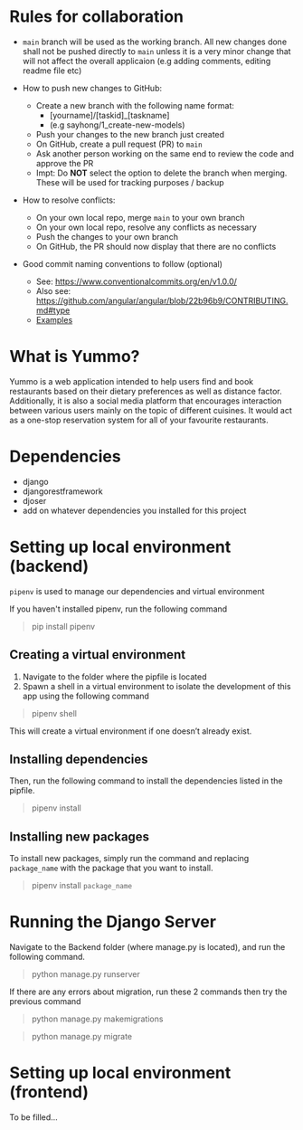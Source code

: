 # Rules for collaboration
- `main` branch will be used as the working branch. All new changes done shall not be pushed directly to `main` unless it is a very minor change that will not affect the overall applicaion (e.g adding comments, editing readme file etc)

- How to push new changes to GitHub:
  - Create a new branch with the following name format: 
     - [yourname]/[taskid]_[taskname] 
     - (e.g sayhong/1_create-new-models)
  - Push your changes to the new branch just created
  - On GitHub, create a pull request (PR) to `main`
  - Ask another person working on the same end to review the code and approve the PR
  - Impt: Do **NOT** select the option to delete the branch when merging. These will be used for tracking purposes / backup
  
- How to resolve conflicts: 
  - On your own local repo, merge `main` to your own branch
  - On your own local repo, resolve any conflicts as necessary 
  - Push the changes to your own branch
  - On GitHub, the PR should now display that there are no conflicts
  
- Good commit naming conventions to follow (optional)
  - See: https://www.conventionalcommits.org/en/v1.0.0/
  - Also see: https://github.com/angular/angular/blob/22b96b9/CONTRIBUTING.md#type 
  - [Examples](https://github.com/angular/angular/commits/22b96b96902e1a42ee8c5e807720424abad3082a/CONTRIBUTING.md)

# What is Yummo?

Yummo is a web application intended to help users find and book restaurants based on their dietary preferences as well as distance factor. Additionally, it is also a social media platform that encourages interaction between various users mainly on the topic of different cuisines. It would act as a one-stop reservation system for all of your favourite restaurants.

# Dependencies
- django
- djangorestframework
- djoser 
- add on whatever dependencies you installed for this project

# Setting up local environment (backend)
`pipenv` is used to manage our dependencies and virtual environment

If you haven't installed pipenv, run the following command 

> pip install pipenv

## Creating a virtual environment
1. Navigate to the folder where the pipfile is located
2. Spawn a shell in a virtual environment to isolate the development of this app using the following command

> pipenv shell

This will create a virtual environment if one doesn’t already exist.

## Installing dependencies
Then, run the following command to install the dependencies listed in the pipfile.
> pipenv install

## Installing new packages
To install new packages, simply run the command and replacing `package_name` with the package that you want to install.
> pipenv install `package_name`

# Running the Django Server
Navigate to the Backend folder (where manage.py is located), and run the following command.
> python manage.py runserver

If there are any errors about migration, run these 2 commands then try the previous command

> python manage.py makemigrations

> python manage.py migrate

# Setting up local environment (frontend)
To be filled...
